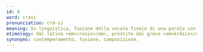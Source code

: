 ```yaml
---
id: 8
word: crasi
pronunciation: crà-si
meaning: In linguistica, fusione della vocale finale di una parola con la vocale iniziale della successiva; nella medicina ippocratica, mescolanza dei quattro umori fondamentali (sangue, flemma, bile bianca e bile nera), di cui si credeva composto l'organismo
etimology: dal latino <em>crasis</em>, prestito dal greco <em>krâsis</em> ("mescolanza", "fusione")
synonyms: contemperamento, fusione, composizione.
---
```

